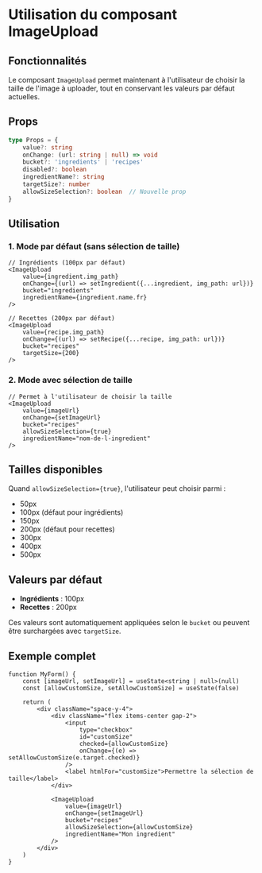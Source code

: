 # Utilisation du composant ImageUpload

## Fonctionnalités

Le composant `ImageUpload` permet maintenant à l'utilisateur de choisir la taille de l'image à uploader, tout en conservant les valeurs par défaut actuelles.

## Props

```typescript
type Props = {
    value?: string
    onChange: (url: string | null) => void
    bucket?: 'ingredients' | 'recipes'
    disabled?: boolean
    ingredientName?: string
    targetSize?: number
    allowSizeSelection?: boolean  // Nouvelle prop
}
```

## Utilisation

### 1. Mode par défaut (sans sélection de taille)

```tsx
// Ingrédients (100px par défaut)
<ImageUpload
    value={ingredient.img_path}
    onChange={(url) => setIngredient({...ingredient, img_path: url})}
    bucket="ingredients"
    ingredientName={ingredient.name.fr}
/>

// Recettes (200px par défaut)
<ImageUpload
    value={recipe.img_path}
    onChange={(url) => setRecipe({...recipe, img_path: url})}
    bucket="recipes"
    targetSize={200}
/>
```

### 2. Mode avec sélection de taille

```tsx
// Permet à l'utilisateur de choisir la taille
<ImageUpload
    value={imageUrl}
    onChange={setImageUrl}
    bucket="recipes"
    allowSizeSelection={true}
    ingredientName="nom-de-l-ingredient"
/>
```

## Tailles disponibles

Quand `allowSizeSelection={true}`, l'utilisateur peut choisir parmi :
- 50px
- 100px (défaut pour ingrédients)
- 150px
- 200px (défaut pour recettes)
- 300px
- 400px
- 500px

## Valeurs par défaut

- **Ingrédients** : 100px
- **Recettes** : 200px

Ces valeurs sont automatiquement appliquées selon le `bucket` ou peuvent être surchargées avec `targetSize`.

## Exemple complet

```tsx
function MyForm() {
    const [imageUrl, setImageUrl] = useState<string | null>(null)
    const [allowCustomSize, setAllowCustomSize] = useState(false)

    return (
        <div className="space-y-4">
            <div className="flex items-center gap-2">
                <input
                    type="checkbox"
                    id="customSize"
                    checked={allowCustomSize}
                    onChange={(e) => setAllowCustomSize(e.target.checked)}
                />
                <label htmlFor="customSize">Permettre la sélection de taille</label>
            </div>
            
            <ImageUpload
                value={imageUrl}
                onChange={setImageUrl}
                bucket="recipes"
                allowSizeSelection={allowCustomSize}
                ingredientName="Mon ingredient"
            />
        </div>
    )
}
```
